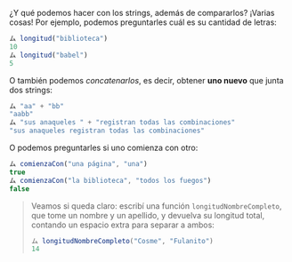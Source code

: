 ¿Y qué podemos hacer con los strings, además de compararlos? ¡Varias cosas! Por ejemplo, podemos preguntarles cuál es su cantidad de letras:

```javascript
ム longitud("biblioteca")
10
ム longitud("babel")
5
```

O también podemos _concatenarlos_, es decir, obtener **uno nuevo** que junta dos strings:

```javascript
ム "aa" + "bb"
"aabb"
ム "sus anaqueles " + "registran todas las combinaciones"
"sus anaqueles registran todas las combinaciones"
```

O podemos preguntarles si uno comienza con otro:

```javascript
ム comienzaCon("una página", "una")
true
ム comienzaCon("la biblioteca", "todos los fuegos")
false
```

> Veamos si queda claro: escribí una función `longitudNombreCompleto`, que tome un nombre y un apellido, y devuelva su longitud total, contando un espacio extra para separar a ambos:
>
>```javascript
> ム longitudNombreCompleto("Cosme", "Fulanito")
>14
>```